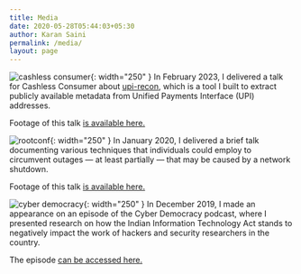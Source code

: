 ```yaml
---
title: Media
date: 2020-05-28T05:44:03+05:30
author: Karan Saini
permalink: /media/
layout: page
---
```


![cashless consumer](/media/cashless-consumer.png){: width="250" }
In February 2023, I delivered a talk for Cashless Consumer about [upi-recon](https://github.com/qurbat/upi-recon), which is a tool I built to extract publicly available metadata from Unified Payments Interface (UPI) addresses.

Footage of this talk <a href="https://hasgeek.com/cashlessconsumer/upi-recon-using-upi-as-osint-tool/schedule/upi-recon-upi-payment-address-discovery-and-reconnaissance-4moXYnJjtc9DD5QZyneytb">is available here.</a>

![rootconf](/media/root-conf.png){: width="250" }
In January 2020, I delivered a brief talk documenting various techniques that individuals could employ to circumvent outages — at least partially — that may be caused by a network shutdown.

Footage of this talk <a href="https://www.youtube.com/watch?v=SQHdTeWgUXY">is available here.</a>

![cyber democracy](/media/cy-dem.jpg){: width="250" }
In December 2019, I made an appearance on an episode of the Cyber Democracy podcast, where I presented research on how the Indian Information Technology Act stands to negatively impact the work of hackers and security researchers in the country.

The episode <a href="https://www.sunoindia.in/cyber-democracy/bugs-in-cyberspace/">can be accessed here.</a>
